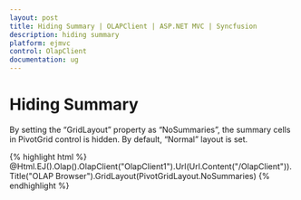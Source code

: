 ```yaml
---
layout: post
title: Hiding Summary | OLAPClient | ASP.NET MVC | Syncfusion
description: hiding summary
platform: ejmvc
control: OlapClient
documentation: ug
---
```


# Hiding Summary

By setting the “GridLayout” property as “NoSummaries”, the summary cells in PivotGrid control is hidden. By default, “Normal” layout is set.

{% highlight html %}
@Html.EJ().Olap().OlapClient("OlapClient1").Url(Url.Content("/OlapClient")).Title("OLAP Browser").GridLayout(PivotGridLayout.NoSummaries) 
{% endhighlight %}


